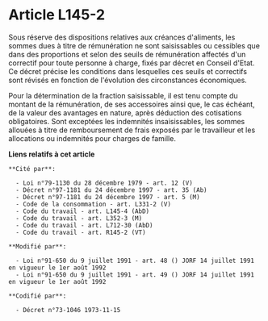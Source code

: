 # Article L145-2

Sous réserve des dispositions relatives aux créances d'aliments, les sommes dues à titre de rémunération ne sont saisissables
ou cessibles que dans des proportions et selon des seuils de rémunération affectés d'un correctif pour toute personne à
charge, fixés par décret en Conseil d'Etat. Ce décret précise les conditions dans lesquelles ces seuils et correctifs sont
révisés en fonction de l'évolution des circonstances économiques.

Pour la détermination de la fraction saisissable, il est tenu compte du montant de la rémunération, de ses accessoires ainsi
que, le cas échéant, de la valeur des avantages en nature, après déduction des cotisations obligatoires. Sont exceptées les
indemnités insaisissables, les sommes allouées à titre de remboursement de frais exposés par le travailleur et les
allocations ou indemnités pour charges de famille.

**Liens relatifs à cet article**

	**Cité par**:

	  - Loi n°79-1130 du 28 décembre 1979 - art. 12 (V)
	  - Décret n°97-1181 du 24 décembre 1997 - art. 35 (Ab)
	  - Décret n°97-1181 du 24 décembre 1997 - art. 5 (M)
	  - Code de la consommation - art. L331-2 (V)
	  - Code du travail - art. L145-4 (AbD)
	  - Code du travail - art. L352-3 (M)
	  - Code du travail - art. L712-30 (AbD)
	  - Code du travail - art. R145-2 (VT)

	**Modifié par**:

	  - Loi n°91-650 du 9 juillet 1991 - art. 48 () JORF 14 juillet 1991 en vigueur le 1er août 1992
	  - Loi n°91-650 du 9 juillet 1991 - art. 49 () JORF 14 juillet 1991 en vigueur le 1er août 1992

	**Codifié par**:

	  - Décret n°73-1046 1973-11-15
